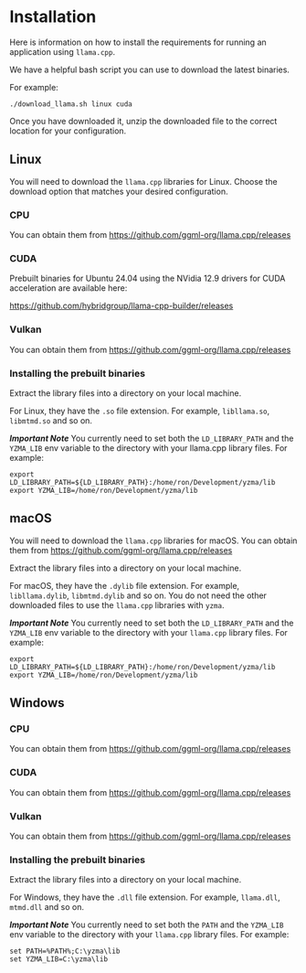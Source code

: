 # Installation

Here is information on how to install the requirements for running an application using `llama.cpp`.

We have a helpful bash script you can use to download the latest binaries.

For example:

```
./download_llama.sh linux cuda
```

Once you have downloaded it, unzip the downloaded file to the correct location for your configuration.

## Linux

You will need to download the `llama.cpp` libraries for Linux. Choose the download option that matches your desired configuration.

### CPU

You can obtain them from https://github.com/ggml-org/llama.cpp/releases

### CUDA

Prebuilt binaries for Ubuntu 24.04 using the NVidia 12.9 drivers for CUDA acceleration are available here:

https://github.com/hybridgroup/llama-cpp-builder/releases

### Vulkan

You can obtain them from https://github.com/ggml-org/llama.cpp/releases

### Installing the prebuilt binaries

Extract the library files into a directory on your local machine.

For Linux, they have the `.so` file extension. For example, `libllama.so`, `libmtmd.so` and so on.

***Important Note***
You currently need to set both the `LD_LIBRARY_PATH` and the `YZMA_LIB` env variable to the directory with your llama.cpp library files. For example:

```shell
export LD_LIBRARY_PATH=${LD_LIBRARY_PATH}:/home/ron/Development/yzma/lib
export YZMA_LIB=/home/ron/Development/yzma/lib
```

## macOS

You will need to download the `llama.cpp` libraries for macOS. You can obtain them from https://github.com/ggml-org/llama.cpp/releases

Extract the library files into a directory on your local machine.

For macOS, they have the `.dylib` file extension. For example, `libllama.dylib`, `libmtmd.dylib` and so on. You do not need the other downloaded files to use the `llama.cpp` libraries with `yzma`.

***Important Note***
You currently need to set both the `LD_LIBRARY_PATH` and the `YZMA_LIB` env variable to the directory with your `llama.cpp` library files. For example:

```shell
export LD_LIBRARY_PATH=${LD_LIBRARY_PATH}:/home/ron/Development/yzma/lib
export YZMA_LIB=/home/ron/Development/yzma/lib
```

## Windows

### CPU

You can obtain them from https://github.com/ggml-org/llama.cpp/releases

### CUDA

You can obtain them from https://github.com/ggml-org/llama.cpp/releases

### Vulkan

You can obtain them from https://github.com/ggml-org/llama.cpp/releases

### Installing the prebuilt binaries

Extract the library files into a directory on your local machine.

For Windows, they have the `.dll` file extension. For example, `llama.dll`, `mtmd.dll` and so on.

***Important Note***
You currently need to set both the `PATH` and the `YZMA_LIB` env variable to the directory with your `llama.cpp` library files. For example:

```shell
set PATH=%PATH%;C:\yzma\lib
set YZMA_LIB=C:\yzma\lib
```
